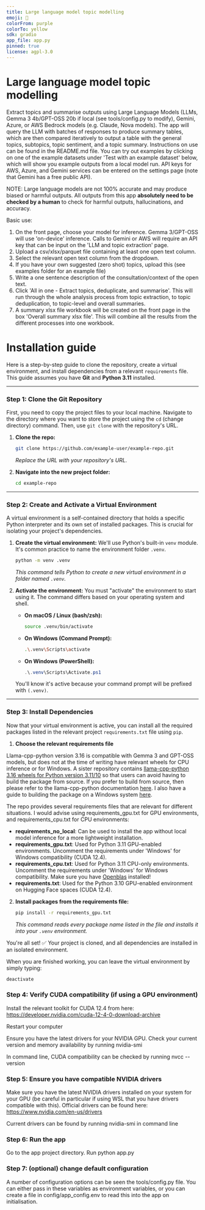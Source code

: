 ```yaml
---
title: Large language model topic modelling
emoji: 📝
colorFrom: purple
colorTo: yellow
sdk: gradio
app_file: app.py
pinned: true
license: agpl-3.0
---
```


# Large language model topic modelling

Extract topics and summarise outputs using Large Language Models (LLMs, Gemma 3 4b/GPT-OSS 20b if local (see tools/config.py to modify), Gemini, Azure, or AWS Bedrock models (e.g. Claude, Nova models). The app will query the LLM with batches of responses to produce summary tables, which are then compared iteratively to output a table with the general topics, subtopics, topic sentiment, and a topic summary. Instructions on use can be found in the README.md file. You can try out examples by clicking on one of the example datasets under 'Test with an example dataset' below, which will show you example outputs from a local model run. API keys for AWS, Azure, and Gemini services can be entered on the settings page (note that Gemini has a free public API).

NOTE: Large language models are not 100% accurate and may produce biased or harmful outputs. All outputs from this app **absolutely need to be checked by a human** to check for harmful outputs, hallucinations, and accuracy.

Basic use:
1. On the front page, choose your model for inference. Gemma 3/GPT-OSS will use 'on-device' inference. Calls to Gemini or AWS will require an API key that can be input on the 'LLM and topic extraction' page.
1. Upload a csv/xlsx/parquet file containing at least one open text column.
2. Select the relevant open text column from the dropdown.
3. If you have your own suggested (zero shot) topics, upload this (see examples folder for an example file)
4. Write a one sentence description of the consultation/context of the open text.
5. Click 'All in one - Extract topics, deduplicate, and summarise'. This will run through the whole analysis process from topic extraction, to topic deduplication, to topic-level and overall summaries.
6. A summary xlsx file workbook will be created on the front page in the box 'Overall summary xlsx file'. This will combine all the results from the different processes into one workbook.

# Installation guide

Here is a step-by-step guide to clone the repository, create a virtual environment, and install dependencies from a relevant `requirements` file. This guide assumes you have **Git** and **Python 3.11** installed.

-----

### Step 1: Clone the Git Repository

First, you need to copy the project files to your local machine. Navigate to the directory where you want to store the project using the `cd` (change directory) command. Then, use `git clone` with the repository's URL.

1.  **Clone the repo:**

    ```bash
    git clone https://github.com/example-user/example-repo.git
    ```

    *Replace the URL with your repository's URL.*

2.  **Navigate into the new project folder:**

    ```bash
    cd example-repo
    ```
-----

### Step 2: Create and Activate a Virtual Environment

A virtual environment is a self-contained directory that holds a specific Python interpreter and its own set of installed packages. This is crucial for isolating your project's dependencies.

1.  **Create the virtual environment:** We'll use Python's built-in `venv` module. It's common practice to name the environment folder `.venv`.

    ```bash
    python -m venv .venv
    ```

    *This command tells Python to create a new virtual environment in a folder named `.venv`.*

2.  **Activate the environment:** You must "activate" the environment to start using it. The command differs based on your operating system and shell.

      * **On macOS / Linux (bash/zsh):**

        ```bash
        source .venv/bin/activate
        ```

      * **On Windows (Command Prompt):**

        ```bash
        .\.venv\Scripts\activate
        ```

      * **On Windows (PowerShell):**

        ```powershell
        .\.venv\Scripts\Activate.ps1
        ```

    You'll know it's active because your command prompt will be prefixed with `(.venv)`.

-----

### Step 3: Install Dependencies

Now that your virtual environment is active, you can install all the required packages listed in the relevant project `requirements.txt` file using `pip`.

1. **Choose the relevant requirements file**

Llama-cpp-python version 3.16 is compatible with Gemma 3 and GPT-OSS models, but does not at the time of writing have relevant wheels for CPU inference or for Windows. A sister repository contains [llama-cpp-python 3.16 wheels for Python version 3.11/10](https://github.com/seanpedrick-case/llama-cpp-python-whl-builder/releases/tag/v0.1.0) so that users can avoid having to build the package from source. If you prefer to build from source, then please refer to the llama-cpp-python documentation [here](https://github.com/abetlen/llama-cpp-python). I also have a guide to building the package on a Windows system [here](https://github.com/seanpedrick-case/llm_topic_modelling/blob/main/windows_install_llama-cpp-python.txt).

The repo provides several requirements files that are relevant for different situations. I would advise using requirements_gpu.txt for GPU environments, and requirements_cpu.txt for CPU environments:

- **requirements_no_local**: Can be used to install the app without local model inference for a more lightweight installation.
- **requirements_gpu.txt**: Used for Python 3.11 GPU-enabled environments. Uncomment the requirements under 'Windows' for Windows compatibility (CUDA 12.4).
- **requirements_cpu.txt**: Used for Python 3.11 CPU-only environments. Uncomment the requirements under 'Windows' for Windows compatibility. Make sure you have [Openblas](https://github.com/OpenMathLib/OpenBLAS) installed!
- **requirements.txt**: Used for the Python 3.10 GPU-enabled environment on Hugging Face spaces (CUDA 12.4).

2.  **Install packages from the requirements file:**
    ```bash
    pip install -r requirements_gpu.txt
    ```
    *This command reads every package name listed in the file and installs it into your `.venv` environment.*

You're all set\! ✅ Your project is cloned, and all dependencies are installed in an isolated environment.

When you are finished working, you can leave the virtual environment by simply typing:

```bash
deactivate
```

### Step 4: Verify CUDA compatibility (if using a GPU environment)

Install the relevant toolkit for CUDA 12.4 from here: https://developer.nvidia.com/cuda-12-4-0-download-archive

Restart your computer

Ensure you have the latest drivers for your NVIDIA GPU. Check your current version and memory availability by running nvidia-smi

In command line, CUDA compatibility can be checked by running nvcc --version


### Step 5: Ensure you have compatible NVIDIA drivers

Make sure you have the latest NVIDIA drivers installed on your system for your GPU (be careful in particular if using WSL that you have drivers compatible with this). Official drivers can be found here: https://www.nvidia.com/en-us/drivers

Current drivers can be found by running nvidia-smi in command line

### Step 6: Run the app

Go to the app project directory. Run python app.py

### Step 7: (optional) change default configuration

A number of configuration options can be seen the tools/config.py file. You can either pass in these variables as environment variables, or you can create a file in config/app_config.env to read this into the app on initialisation.
